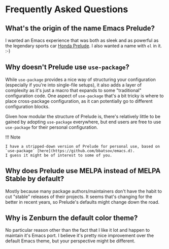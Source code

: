 # Frequently Asked Questions

## What's the origin of the name Emacs Prelude?

I wanted an Emacs experience that was both as sleek and as powerful
as the legendary sports car [Honda Prelude](https://en.wikipedia.org/wiki/Honda_Prelude).
I also wanted a name with `el` in it. :-)

## Why doesn't Prelude use `use-package`?

While `use-package` provides a nice way of structuring your
configuration (especially if you're into single-file setups), it also adds a layer of complexity as it's just a macro
that expands to some "traditional" configuration code. One aspect of `use-package` that's a bit tricky is where to place cross-package configuration, as it can potentially go to different configuration blocks.

Given how modular the structure of Prelude is, there's relatively little to be gained by adopting `use-package` everywhere, but end users are free to use `use-package` for their personal configuration.

!!! Note

    I have a stripped-down version of Prelude for personal use, based on `use-package` [here](https://github.com/bbatsov/emacs.d).
    I guess it might be of interest to some of you.

## Why does Prelude use MELPA instead of MELPA Stable by default?

Mostly because many package authors/maintainers don't have the habit to cut
"stable" releases of their projects. It seems that's changing for the better
in recent years, so Prelude's defaults might change down the road.

## Why is Zenburn the default color theme?

No particular reason other than the fact that I like it lot and happen to maintain
it's Emacs port. I believe it's pretty nice improvement over the default Emacs theme, but your perspective might be different.
